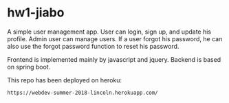# hw1-jiabo

A simple user management app. User can login, sign up, and update his profile. Admin user can manage users. If a user forgot his password, he can also use the forgot password function to reset his password.

Frontend is implemented mainly by javascript and jquery. Backend is based on spring boot.

This repo has been deployed on heroku:

 ```https://webdev-summer-2018-lincoln.herokuapp.com/```
 
 
